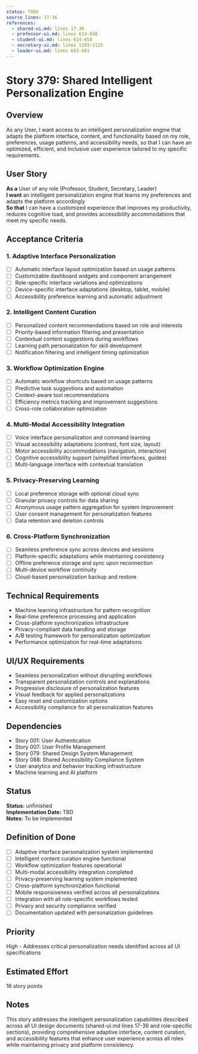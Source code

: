 ```yaml
---
status: TODO
source_lines: 17-36
references:
  - shared-ui.md: lines 17-36
  - professor-ui.md: lines 614-658
  - student-ui.md: lines 614-658
  - secretary-ui.md: lines 1103-1125
  - leader-ui.md: lines 662-681
---
```


# Story 379: Shared Intelligent Personalization Engine

## Overview
As any User, I want access to an intelligent personalization engine that adapts the platform interface, content, and functionality based on my role, preferences, usage patterns, and accessibility needs, so that I can have an optimized, efficient, and inclusive user experience tailored to my specific requirements.

## User Story
**As a** User of any role (Professor, Student, Secretary, Leader)  
**I want** an intelligent personalization engine that learns my preferences and adapts the platform accordingly  
**So that** I can have a customized experience that improves my productivity, reduces cognitive load, and provides accessibility accommodations that meet my specific needs.

## Acceptance Criteria

### 1. Adaptive Interface Personalization
- [ ] Automatic interface layout optimization based on usage patterns
- [ ] Customizable dashboard widgets and component arrangement
- [ ] Role-specific interface variations and optimizations
- [ ] Device-specific interface adaptations (desktop, tablet, mobile)
- [ ] Accessibility preference learning and automatic adjustment

### 2. Intelligent Content Curation
- [ ] Personalized content recommendations based on role and interests
- [ ] Priority-based information filtering and presentation
- [ ] Contextual content suggestions during workflows
- [ ] Learning path personalization for skill development
- [ ] Notification filtering and intelligent timing optimization

### 3. Workflow Optimization Engine
- [ ] Automatic workflow shortcuts based on usage patterns
- [ ] Predictive task suggestions and automation
- [ ] Context-aware tool recommendations
- [ ] Efficiency metrics tracking and improvement suggestions
- [ ] Cross-role collaboration optimization

### 4. Multi-Modal Accessibility Integration
- [ ] Voice interface personalization and command learning
- [ ] Visual accessibility adaptations (contrast, font size, layout)
- [ ] Motor accessibility accommodations (navigation, interaction)
- [ ] Cognitive accessibility support (simplified interfaces, guides)
- [ ] Multi-language interface with contextual translation

### 5. Privacy-Preserving Learning
- [ ] Local preference storage with optional cloud sync
- [ ] Granular privacy controls for data sharing
- [ ] Anonymous usage pattern aggregation for system improvement
- [ ] User consent management for personalization features
- [ ] Data retention and deletion controls

### 6. Cross-Platform Synchronization
- [ ] Seamless preference sync across devices and sessions
- [ ] Platform-specific adaptations while maintaining consistency
- [ ] Offline preference storage and sync upon reconnection
- [ ] Multi-device workflow continuity
- [ ] Cloud-based personalization backup and restore

## Technical Requirements
- Machine learning infrastructure for pattern recognition
- Real-time preference processing and application
- Cross-platform synchronization infrastructure
- Privacy-compliant data handling and storage
- A/B testing framework for personalization optimization
- Performance optimization for real-time adaptations

## UI/UX Requirements
- Seamless personalization without disrupting workflows
- Transparent personalization controls and explanations
- Progressive disclosure of personalization features
- Visual feedback for applied personalizations
- Easy reset and customization options
- Accessibility compliance for all personalization features

## Dependencies
- Story 001: User Authentication
- Story 007: User Profile Management
- Story 079: Shared Design System Management
- Story 088: Shared Accessibility Compliance System
- User analytics and behavior tracking infrastructure
- Machine learning and AI platform


## Status
**Status:** unfinished  
**Implementation Date:** TBD  
**Notes:** To be implemented
## Definition of Done
- [ ] Adaptive interface personalization system implemented
- [ ] Intelligent content curation engine functional
- [ ] Workflow optimization features operational
- [ ] Multi-modal accessibility integration completed
- [ ] Privacy-preserving learning system implemented
- [ ] Cross-platform synchronization functional
- [ ] Mobile responsiveness verified across all personalizations
- [ ] Integration with all role-specific workflows tested
- [ ] Privacy and security compliance verified
- [ ] Documentation updated with personalization guidelines

## Priority
High - Addresses critical personalization needs identified across all UI specifications

## Estimated Effort
16 story points

## Notes
This story addresses the intelligent personalization capabilities described across all UI design documents (shared-ui.md lines 17-36 and role-specific sections), providing comprehensive adaptive interface, content curation, and accessibility features that enhance user experience across all roles while maintaining privacy and platform consistency.